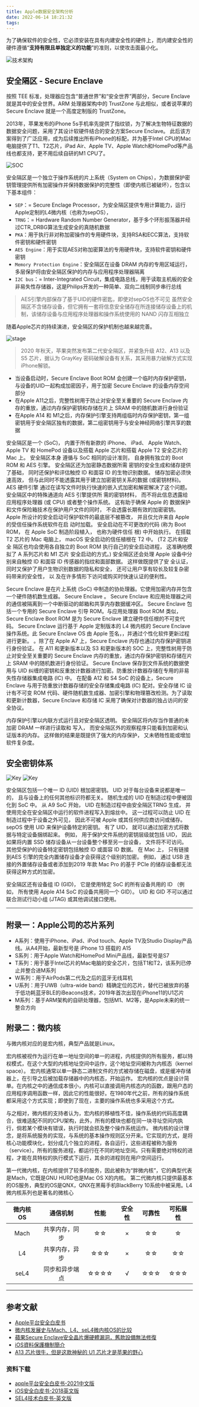 ```yaml
---
title: Apple数据安全架构分析
date: 2022-06-14 18:21:32
tags:
---
```


为了确保软件的安全性，它必须安装在具有内建安全性的硬件上，而内建安全性的硬件遵循“**支持有限且单独定义的功能**”的准则，以使攻击面最小化。

![技术架构](arch.jpg)

## 安全隔区 - Secure Enclave

按照 TEE 标准，处理器应包含“普通世界”和“安全世界”两部分，Secure Enclave 就是其中的安全世界。ARM 处理器架构中的 TrustZone 与此相似，或者说苹果的 Secure Enclave 就是一个高度定制版的 TrustZone。

2013年，苹果发布的iPhone 5s手机率先提供了指纹锁，为了解决生物特征数据的数据安全问题，采用了其设计软硬件结合的安全方案Secure Enclave。
此后该方案得到了广泛应用，成为后续推出所有iPhone的标配，并为基于Intel CPU的Mac电脑提供了T1、T2芯片，iPad Air、Apple TV、Apple Watch和HomePod等产品线也都支持，更不用后续自研的M1 CPU了。

![SOC](soc.png)

安全隔区是一个独立于操作系统的片上系统（System on Chips），为数据保护密钥管理提供所有加密操作并保持数据保护的完整性（即使内核已被破坏），包含以下基本组件：

- `SEP`：= Secure Enclage Processor，为安全隔区提供专用计算能力，运行Apple定制的L4微内核（也称为sepOS），
- `TRNG`：= Hardware Random Number Generator，基于多个环形振荡器并经过CTR_DRBG算法生成安全的真随机数据
- `PKA`：用于执行非对称加密操作的专用硬件块，支持RSA和ECC算法，支持软件密钥和硬件密钥
- `AES Engine`：用于实现AES对称加密算法的专用硬件块，支持软件密钥和硬件密钥
- `Memory Protection Engine`：安全隔区在设备 DRAM 内存的专用区域运行，多层保护将由安全隔区保护的内存与应用程序处理器隔离
- `I2C bus`：= Inter-Integrated Circuit，集成电路总线，用于读取主机板的安全非易失性存储器，这是Philips开发的一种简单、双向二线制同步串行总线

> AES引擎内部保存了基于UID的硬件密匙，即使对sepOS也不可见
> 虽然安全隔区不含储存设备，但它拥有一套将信息安全储存在所连接储存设备上的机制，该储存设备与应用程序处理器和操作系统使用的 NAND 闪存互相独立

随着Apple芯片的持续演进，安全隔区的保护机制也越来越完善。

![stage](stage.jpg)

> 2020 年秋天，苹果突然发布第二代安全隔区，并紧急升级 A12、A13 以及 S5 芯片，据认为 GrayKey 密码破解设备有关系，其采用暴力破解方式实现iPhone解锁。

- 当设备启动时，Secure Enclave Boot ROM 会创建一个临时内存保护密钥，与设备的UID一起构成加密因子，用于加密 Secure Enclave 的设备内存空间部分
- 在Apple A11之后，完整性树用于防止对安全至关重要的 Secure Enclave 内存的重放，通过内存保护密钥和存储在片上 SRAM 中的随机数进行身份验证
- 在Apple A14 和 M1之后，内存保护引擎支持两组临时内存保护密钥，第一组密钥用于安全隔区独有的数据，第二组密钥用于与安全神经网络引擎共享的数据

安全隔区是一个 (SoC)， 内置于所有新款的 iPhone、 iPad、 Apple Watch、 Apple TV 和 HomePod 设备以及搭载 Apple 芯片和搭载 Apple T2 安全芯片的 Mac 上。 
安全隔区本身 遵循与 SoC 相同的设计准则， 自身拥有独立的 Boot ROM 和 AES 引擎。 安全隔区还为加密静态数据所需 密钥的安全生成和储存提供了基础， 同时还保护和评估触控 ID 和面容 ID 的生物识别数据。
储存加密必须快速高效， 但与此同时不能透露其用于建立加密密钥关系的数据 (或密钥材料)。 AES 硬件引擎 通过在读写文件时执行快速的嵌入式加密和解密解决了这个问题。 安全隔区中的特殊通道向 AES 引擎提供所 需的密钥材料， 而不将此信息透露给应用程序处理器 (或 CPU) 或者整个操作系统。 这有助于确保 Apple 的 数据保护和文件保险箱技术在保护用户文件的同时， 不会透露长期有效的加密密钥。
Apple 所设计的安全启动可保护软件的最底层不被篡改， 并且仅允许来自 Apple 的受信任操作系统软件在启 动时加载。 安全启动在不可更改的代码 (称为 Boot ROM， 在 Apple SoC 制造阶段植入， 也称为硬件信任 根) 中开始执行。 在搭载 T2 芯片的 Mac 电脑上， macOS 安全启动的信任植根在 T2 中。 (T2 芯片和安全 隔区也均会使用各自独立的 Boot ROM 执行自己的安全启动进程， 这准确地模拟了 A 系列芯片和 M1 芯片 安全启动的方式。)
安全隔区还会处理 Apple 设备中分别来自触控 ID 和面容 ID 传感器的指纹和面部数据。 这样做既提供了安 全认证， 同时又保护了用户生物识别数据的隐私和安全， 还可让用户享有较长及较复杂密码带来的安全性， 以 及在许多情形下访问或购买时快速认证的便利性。

Secure Enclave 是在片上系统 (SoC) 中制造的协处理器。它使用加密内存并包含一个硬件随机数生成器。 Secure Enclave 。 Secure Enclave 和应用处理器之间的通信被隔离到一个中断驱动的邮箱和共享内存数据缓冲区。
Secure Enclave 包括一个专用的 Secure Enclave 引导 ROM。与应用处理器 Boot ROM 类似，Secure Enclave Boot ROM 是为 Secure Enclave 建立硬件信任根的不可变代码。
Secure Enclave 运行基于 Apple 定制版本的 L4 微内核的 Secure Enclave 操作系统。此 Secure Enclave OS 由 Apple 签名，，并通过个性化软件更新过程进行更新。
。除了在 Apple A7 上，Secure Enclave 内存也通过内存保护密钥进行身份验证。
在 A11 和更新版本以及 S3 和更新版本的 SOC 上，完整性树用于防止对安全至关重要的 Secure Enclave 内存的重放，通过内存保护密钥和存储在片上 SRAM 中的随机数进行身份验证。
Secure Enclave 保存到文件系统的数据使用与 UID 纠缠的密钥和反重放计数器进行加密。防重放计数器存储在专用的非易失性存储器集成电路 (IC) 中。
在配备 A12 和 S4 SoC 的设备上，Secure Enclave 与用于防重放计数器存储的安全存储集成电路 (IC) 配对。安全存储 IC 设计有不可变 ROM 代码、硬件随机数生成器、加密引擎和物理篡改检测。为了读取和更新计数器，Secure Enclave 和存储 IC 采用了确保对计数器的独占访问的安全协议。

内存保护引擎以内联方式运行且对安全隔区透明。 安全隔区将内存当作普通的未加密 DRAM 一样进行读取和
写入， 而安全隔区外的观察程序只能看到加密和认证版本的内存。 这样做的结果是既提供了强大的内存保护，
又未牺牲性能或增加软件复杂度。

## 安全密钥体系

![Key](key.png)
![Key](key2.png)

安全隔区包括一个唯一 ID (UID) 根加密密钥。 UID 对于每台设备来说都是唯一的， 且与设备上的任何其他标识符都无关。
随机生成的 UID 在制造过程中便被固化到 SoC 中。 从 A9 SoC 开始， UID 在制造过程中由安全隔区TRNG 生成， 并使用完全在安全隔区中运行的软件进程写入到熔丝中。 这一过程可以防止 UID 在制造过程中于设备之外可见， 因此不可被 Apple 或其任何供应商访问或储存。
sepOS 使用 UID 来保护设备特定的密钥。 有了 UID， 就可以通过加密方式将数据与特定设备捆绑起来。 例如， 用于保护文件系统的密钥层级就包括 UID， 因此如果将内置 SSD 储存设备从一台设备整个移至另一台设备， 文件将不可访问。 其他受保护的设备特定密钥包括触控 ID 或面容 ID 数据。 在 Mac 上， 只有链接到AES 引擎的完全内置储存设备才会获得这个级别的加密。 例如， 通过 USB 连接的外置储存设备或者添加到2019 年款 Mac Pro 的基于 PCIe 的储存设备都无法获得这种方式的加密。

安全隔区还有设备组 ID (GID)， 它是使用特定 SoC 的所有设备共用的 ID （例如， 所有使用 Apple A14 SoC 的设备共用同一个 GID）。
UID 和 GID 不可以通过联合测试行动小组 (JTAG) 或其他调试接口使用。

---

## 附录一：Apple公司的芯片系列

- A系列：使用于iPhone、iPad、iPod touch、Apple TV及Studio Display产品线。从A4开始，最新型号是 iPhone 13 搭载的 A15
- S系列：用于Apple Watch和HomePod Mini产品线，最新型号是S7
- T系列：用于基于Intel芯片的Mac电脑的安全芯片，包括T1和T2，该系列已停止并整合进M系列
- W系列：用于AirPods第二代及之后的蓝牙无线耳机
- U系列：用于UWB（ultra-wide band）精确定位的芯片，替代已被放弃的基于低功耗蓝牙BLE的iBeacons技术，2019年首次出现在iPhone11的U1芯片
- M系列：基于ARM架构的自研处理器，包括M1、M2等，是Apple未来的统一整合方向

## 附录二：微内核

与微内核对应的是宏内核，典型产品就是Linux。

宏内核被视作为运行在单一地址空间的单一的进程，内核提供的所有服务，都以特权模式，在这个大型的内核地址空间中运作，这个地址空间被称为内核态（kernel space）。
宏内核通常以单一静态二进制文件的方式被存储在磁盘，或是缓冲存储器上，在引导之后被加载存储器中的内核态，开始运作。
宏内核的优点是设计简单。在内核之中的通信成本很小，内核可以直接调用内核态内的函数，跟用户态的应用程序调用函数一样，因此它的性能很好。在1980年代之前，所有的操作系统都采用这个方式实现；即使到了现在，主要的操作系统也多采用这个方式。

与之相对，微内核的支持者认为，宏内核的移植性不佳，操作系统的代码高度耦合，很难适配不同的CPU架构，此外，所有的模块也都在同一块寻址空间内执行，倘若某个模块有错误，执行时就会损及整个操作系统运作。
微内核的设计理念，是将系统服务的实现，与系统的基本操作规则区分开来。它实现的方式，是将核心功能模块化，划分成几个独立的进程，各自运行，这些进程被称为服务（service）。所有的服务进程，都运行在不同的地址空间。只有需要绝对特权的进程，才能在具特权的执行模式下运行，其余的进程则在用户空间运行。

第一代微内核，在内核提供了较多的服务，因此被称为“胖微内核”，它的典型代表是Mach，它既是GNU HURD也是Mac OS X的内核。
第二代微内核只提供最基本的OS服务，典型的OS是QNX，QNX在黑莓手机BlackBerry 10系统中被采用。L4微内核系列也是著名的微核心

|微内核OS|通信机制|性能|安全性|可靠性|可拓展性|
|:-:|:-:|:-:|:-:|:-:|:-:|
|Mach|共享内存，同步|☆☆|×|☆☆|☆|
|L4|共享内存，异步|☆☆☆|×|☆☆|☆☆|
|seL4|同步和异步端点|☆☆☆☆|√|☆☆☆|☆☆☆|

---

## 参考文献

- [Apple平台安全白皮书](https://help.apple.com/pdf/security/en_US/apple-platform-security-guide.pdf)
- [微内核发展史与Mach、L4、seL4微内核OS的比较](https://blog.csdn.net/xiasli123/article/details/105191368)
- [蘋果Secure Enclave安全晶片爆硬體漏洞，舊款設備無法修復](https://mrmad.com.tw/secure-enclave-security-chip-explodes-hardware-vulnerabilities)
- [iOS資料保護機制簡介](https://www.kaotenforensic.com/ios/ios-data-protection/#collapse-1-1786)
- [A13 芯片很牛，但是这款神秘的 U1 芯片才是苹果的野心](https://www.infoq.cn/article/zy3kmbnn6d4sgateg4qf)

### 资料下载

- [apple平台安全白皮书-2021中文版](apple平台安全白皮书-2021中文版.pdf)
- [iOS安全白皮书-2018英文版](iOS安全白皮书-2018英文版.pdf)
- [SEL4技术白皮书-英文版](seL4-whitepaper.pdf)